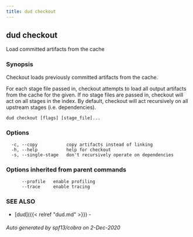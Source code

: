 ```yaml
---
title: dud checkout
---
```

## dud checkout

Load committed artifacts from the cache

### Synopsis

Checkout loads previously committed artifacts from the cache.

For each stage file passed in, checkout attempts to load all output artifacts
from the cache for the given. If no stage files are passed in, checkout will act on all
stages in the index. By default, checkout will act recursively on all upstream stages
(i.e. dependencies).

```
dud checkout [flags] [stage_file]...
```

### Options

```
  -c, --copy           copy artifacts instead of linking
  -h, --help           help for checkout
  -s, --single-stage   don't recursively operate on dependencies
```

### Options inherited from parent commands

```
      --profile   enable profiling
      --trace     enable tracing
```

### SEE ALSO

* [dud]({{< relref "dud.md" >}})	 - 

###### Auto generated by spf13/cobra on 2-Dec-2020
